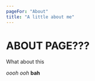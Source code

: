 ```yaml
---
pageFor: "About"
title: "A little about me"
---
```


# ABOUT PAGE???
What about this

*oooh*
_ooh_
**bah**